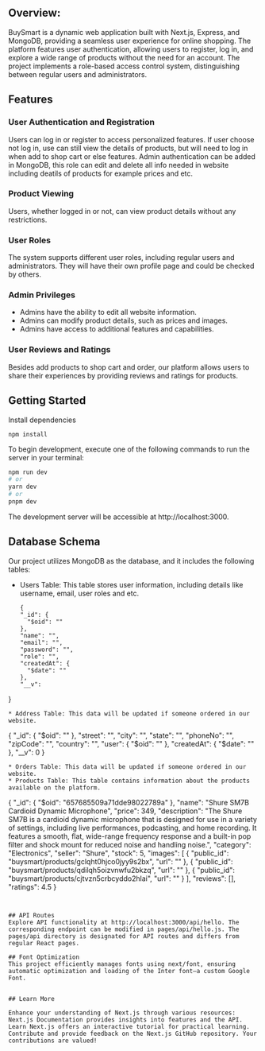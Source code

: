## Overview:
BuySmart is a dynamic web application built with Next.js, Express, and MongoDB, providing a seamless user experience for online shopping. The platform features user authentication, allowing users to register, log in, and explore a wide range of products without the need for an account. The project implements a role-based access control system, distinguishing between regular users and administrators.


## Features
### User Authentication and Registration
Users can log in or register to access personalized features. If user choose not log in, use can still view the details of products, but will need to log in when add to shop cart or else features.
Admin authentication can be added in MongoDB, this role can edit and delete all info needed in website including deatils of products for example prices and etc.
### Product Viewing
Users, whether logged in or not, can view product details without any restrictions.
### User Roles
The system supports different user roles, including regular users and administrators. They will have their own profile page and could be checked by others.
### Admin Privileges
* Admins have the ability to edit all website information.
* Admins can modify product details, such as prices and images.
* Admins have access to additional features and capabilities.
### User Reviews and Ratings
Besides add products to shop cart and order, our platform allows users to share their experiences by providing reviews and ratings for products.
## Getting Started
Install dependencies
```
npm install
```
To begin development, execute one of the following commands to run the server in your terminal:
```bash
npm run dev
# or
yarn dev
# or
pnpm dev
```
The development server will be accessible at http://localhost:3000.

## Database Schema
Our project utilizes MongoDB as the database, and it includes the following tables:
* Users Table: This table stores user information, including details like username, email, user roles and etc.
  ```
  {
  "_id": {
    "$oid": ""
  },
  "name": "",
  "email": "",
  "password": "",
  "role": "",
  "createdAt": {
    "$date": ""
  },
  "__v": 
}
  ```
* Address Table: This data will be updated if someone ordered in our website.
  ```
  {
  "_id": {
    "$oid": ""
  },
  "street": "",
  "city": "",
  "state": "",
  "phoneNo": "",
  "zipCode": "",
  "country": "",
  "user": {
    "$oid": ""
  },
  "createdAt": {
    "$date": ""
  },
  "__v": 0
}
  ```
* Orders Table: This data will be updated if someone ordered in our website.
* Products Table: This table contains information about the products available on the platform.
```
{
  "_id": {
    "$oid": "657685509a71dde98022789a"
  },
  "name": "Shure SM7B Cardioid Dynamic Microphone",
  "price": 349,
  "description": "The Shure SM7B is a cardioid dynamic microphone that is designed for use in a variety of settings, including live performances, podcasting, and home recording. It features a smooth, flat, wide-range frequency response and a built-in pop filter and shock mount for reduced noise and handling noise.",
  "category": "Electronics",
  "seller": "Shure",
  "stock": 5,
  "images": [
    {
      "public_id": "buysmart/products/gclqht0hjco0jyy9s2bx",
      "url": ""
    },
    {
      "public_id": "buysmart/products/qdilqh5oizvnwfu2bkzq",
      "url": ""
    },
    {
      "public_id": "buysmart/products/cjtvzn5crbcyddo2hlai",
      "url": ""
    }
  ],
  "reviews": [],
  "ratings": 4.5
}
```


## API Routes
Explore API functionality at http://localhost:3000/api/hello. The corresponding endpoint can be modified in pages/api/hello.js. The pages/api directory is designated for API routes and differs from regular React pages.

## Font Optimization
This project efficiently manages fonts using next/font, ensuring automatic optimization and loading of the Inter font—a custom Google Font.


## Learn More

Enhance your understanding of Next.js through various resources:
Next.js Documentation provides insights into features and the API.
Learn Next.js offers an interactive tutorial for practical learning.
Contribute and provide feedback on the Next.js GitHub repository. Your contributions are valued!
